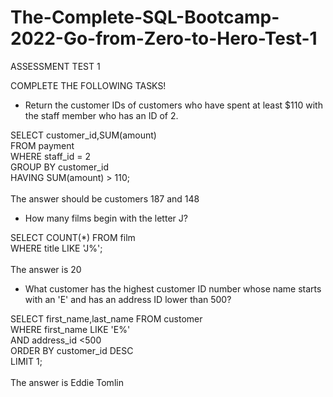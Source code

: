 # The-Complete-SQL-Bootcamp-2022-Go-from-Zero-to-Hero-Test-1

ASSESSMENT TEST 1

COMPLETE THE FOLLOWING TASKS!

* Return the customer IDs of customers who have spent at least $110 with the staff member who has an ID of 2.

SELECT customer_id,SUM(amount)<br>
FROM payment<br>
WHERE staff_id = 2<br>
GROUP BY customer_id<br>
HAVING SUM(amount) > 110;<br>
<br>
The answer should be customers 187 and 148

* How many films begin with the letter J? 

SELECT COUNT(*) FROM film<br>
WHERE title LIKE 'J%';<br>
<br>
The answer is 20


* What customer has the highest customer ID number whose name starts with an 'E' and has an address ID lower than 500?

SELECT first_name,last_name FROM customer<br>
WHERE first_name LIKE 'E%'<br>
AND address_id <500<br>
ORDER BY customer_id DESC<br>
LIMIT 1;<br>
<br>
The answer is Eddie Tomlin

